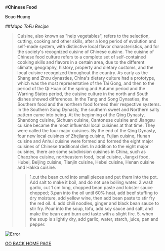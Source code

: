 #**Chinese Food**

~~Boao Huang~~

##*Mapo ToFu Recipe*
>Cuisine, also known as "help vegetables", refers to the selection, cutting, cooking and other skills, after a long period of evolution and self-made system, with distinctive local flavor characteristics, and for the society's recognized cuisine of Chinese cuisine.
The cuisine of Chinese food culture refers to a complete set of self-contained cooking skills and flavors in a certain area, due to the different climate, geography, history, property and dietary customs, and the local cuisine recognized throughout the country.
As early as the Shang and Zhou dynasties, China's dietary culture had a prototype, which was the most representative of the Tai Gong, and then to the period of the Qi Huan of the spring and Autumn period and the Warring States period, the cuisine culture in the north and South dishes showed differences. In the Tang and Song Dynasties, the Southern food and the northern food formed their respective systems. In the Southern Song Dynasty, the southern sweet and Northern salty pattern came into being. At the beginning of the Qing Dynasty, Shandong cuisine, Sichuan cuisine, Cantonese cuisine and Jiangsu cuisine became the most influential local cuisines at that time. They were called the four major cuisines. By the end of the Qing Dynasty, four new local cuisines of Zhejiang cuisine, Fujian cuisine, Hunan cuisine and Anhui cuisine were formed and formed the eight major cuisines of Chinese traditional diet.
In addition to the eight major cuisines, there are some subdivision cuisines in China, such as Chaozhou cuisine, northeastern food, local cuisine, Jiangxi food, Hubei, Beijing cuisine, Tianjin cuisine, Hebei cuisine, Henan cuisine and Hakka cuisine.
>>1.cut the bean curd into small pieces and put them into the pot. Add salt to make it boil, and do not use boiling water.
>>2.wash garlic, cut 1 cm long, chopped bean paste and lobster sauce chopped;
>>3.pan into the oil until 60% heat, add beef stuffing to dry moisture, add yellow wine, then add bean paste to stir fry the red oil.
>>4. add chili noodles, ginger and black bean sauce to stir fry. Pour into the soup, tofu, add soy sauce and salt, and make the bean curd burn and taste with a slight fire.
>>5. when the soup is slightly dry, add garlic, water, starch, juice, pan and pepper.

![Error](http://www.kedo.gov.cn/upload/resources/image/2015/06/24/90333.jpg)

[GO BACK HOME PAGE](README.md)